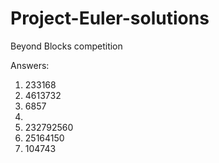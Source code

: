 Project-Euler-solutions
=======================

Beyond Blocks competition

Answers:
1) 233168
2) 4613732
3) 6857
4)
5) 232792560
6) 25164150
7) 104743
